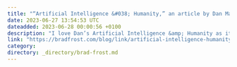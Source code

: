 ```yaml
---
title: "“Artificial Intelligence &#038; Humanity,” an article by Dan Mall"
date: 2023-06-27 13:54:53 UTC
dateadded: 2023-06-28 00:00:56 +0100
description: "I love Dan’s Artificial Intelligence &amp; Humanity as it mirrors a lot of my own thinking about how best to wield AI. If I embrace the role of AI as an accident generator, then I’d gladly give it all the […]"
link: "https://bradfrost.com/blog/link/artificial-intelligence-humanity-an-article-by-dan-mall/"
category:
directory: _directory/brad-frost.md
---
```

